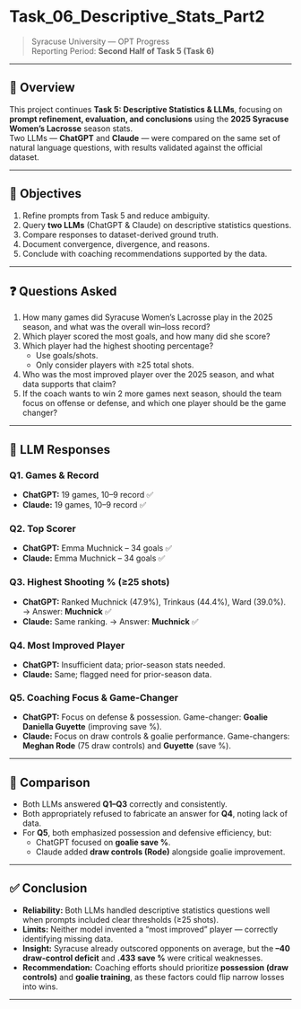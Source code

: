 # Task_06_Descriptive_Stats_Part2

> Syracuse University — OPT Progress  
> Reporting Period: **Second Half of Task 5 (Task 6)**

---

## 📌 Overview

This project continues **Task 5: Descriptive Statistics & LLMs**, focusing on **prompt refinement, evaluation, and conclusions** using the **2025 Syracuse Women’s Lacrosse** season stats.  
Two LLMs — **ChatGPT** and **Claude** — were compared on the same set of natural language questions, with results validated against the official dataset.

---

## 🧭 Objectives

1. Refine prompts from Task 5 and reduce ambiguity.  
2. Query **two LLMs** (ChatGPT & Claude) on descriptive statistics questions.  
3. Compare responses to dataset-derived ground truth.  
4. Document convergence, divergence, and reasons.  
5. Conclude with coaching recommendations supported by the data.  

---

## ❓ Questions Asked

1. How many games did Syracuse Women’s Lacrosse play in the 2025 season, and what was the overall win–loss record?  
2. Which player scored the most goals, and how many did she score?  
3. Which player had the highest shooting percentage?  
   - Use goals/shots.  
   - Only consider players with ≥25 total shots.  
4. Who was the most improved player over the 2025 season, and what data supports that claim?  
5. If the coach wants to win 2 more games next season, should the team focus on offense or defense, and which one player should be the game changer?  

---

## 🤖 LLM Responses

### Q1. Games & Record  
- **ChatGPT:** 19 games, 10–9 record ✅  
- **Claude:** 19 games, 10–9 record ✅  

### Q2. Top Scorer  
- **ChatGPT:** Emma Muchnick – 34 goals ✅  
- **Claude:** Emma Muchnick – 34 goals ✅  

### Q3. Highest Shooting % (≥25 shots)  
- **ChatGPT:** Ranked Muchnick (47.9%), Trinkaus (44.4%), Ward (39.0%). → Answer: **Muchnick** ✅  
- **Claude:** Same ranking. → Answer: **Muchnick** ✅  

### Q4. Most Improved Player  
- **ChatGPT:** Insufficient data; prior-season stats needed.  
- **Claude:** Same; flagged need for prior-season data.  

### Q5. Coaching Focus & Game-Changer  
- **ChatGPT:** Focus on defense & possession. Game-changer: **Goalie Daniella Guyette** (improving save %).  
- **Claude:** Focus on draw controls & goalie performance. Game-changers: **Meghan Rode** (75 draw controls) and **Guyette** (save %).  

---

## 🔬 Comparison

- Both LLMs answered **Q1–Q3** correctly and consistently.  
- Both appropriately refused to fabricate an answer for **Q4**, noting lack of data.  
- For **Q5**, both emphasized possession and defensive efficiency, but:  
  - ChatGPT focused on **goalie save %**.  
  - Claude added **draw controls (Rode)** alongside goalie improvement.  

---

## ✅ Conclusion

- **Reliability:** Both LLMs handled descriptive statistics questions well when prompts included clear thresholds (≥25 shots).  
- **Limits:** Neither model invented a “most improved” player — correctly identifying missing data.  
- **Insight:** Syracuse already outscored opponents on average, but the **–40 draw-control deficit** and **.433 save %** were critical weaknesses.  
- **Recommendation:** Coaching efforts should prioritize **possession (draw controls)** and **goalie training**, as these factors could flip narrow losses into wins.  

---
